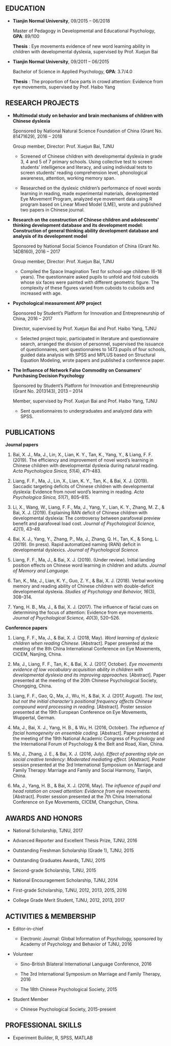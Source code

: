 
## EDUCATION

* **Tianjin Normal University**,    09/2015 – 06/2018

    Master of Pedagogy in Developmental and Educational Psychology,  **GPA**: 89/100  

    **Thesis** : Eye movements evidence of new word learning ability in children with developmental dyslexia, supervised by Prof. Xuejun Bai

* **Tianjin Normal University**,    09/2011 – 06/2015

    Bachelor of Science in Applied Psychology,                       **GPA**: 3.7/4.0  

    **Thesis** : The proportion of face parts in crowd attention: Evidence from eye movements, supervised by Prof. Haibo Yang

## RESEARCH PROJECTS

* **Multimodal study on behavior and brain mechanisms of children with Chinese dyslexia**    

    Sponsored by National Natural Science Foundation of China (Grant No. 81471629), 2016 – 2018 

    Group member, Director: Prof. Xuejun Bai, TJNU    

    - Screened of Chinese children with developmental dyslexia in grade 3, 4 and 5 of 7 primary schools. Using collective test to screen students’ intelligence and literacy, and using individual tests to screen students’ reading comprehension level, phonological awareness, attention, working memory span.

    - Researched on the dyslexic children’s performance of novel words learning in reading, made
    experimental materials, developmented Eye Movement Program, analyzed eye movement data using R
    program based on Linear Mixed Model (LME), wrote and published two papers in Chinese journal.

* **Research on the construction of Chinese children and adolescents' thinking development database and its development model: Construction of general thinking ability development database and analysis of its development model**

    Sponsored by National Social Science Foundation of China (Grant No. 14DB160), 2016 – 2017

    Group member, Director: Prof. Xuejun Bai, TJNU 

    - Compiled the Space Imagination Test for school-age children (6-18 years). The questionnaire asked pupils to unfold and fold cuboids whose six faces were painted with different geometric figure. The complexity of these figures varied from cuboids to cuboids and increased with age.

* **Psychological measurement APP project**

    Sponsored by Student’s Platform for Innovation and Entrepreneurship of China, 2016 – 2017

    Director, supervised by Prof. Xuejun Bai and Prof. Haibo Yang, TJNU 

    - Selected project topic, participated in literature and questionnaire search, arranged the division of personnel, supervised the issuance of questionnaires, sent questionnaires to 1473 pupils of four schools, guided data analysis with SPSS and MPLUS based on Structural Equation Modeling, wrote papers and published a conference paper.

* **The Influence of Network False Commodity on Consumers’ Purchasing Decision Psychology**

    Sponsored by Student’s Platform for Innovation and Entrepreneurship (Grant No. 2013143), 2013 – 2014

    Member, supervised by Prof. Xuejun Bai and Prof. Haibo Yang, TJNU 

    - Sent questionnaires to undergraduates and analyzed data with SPSS.


## PUBLICATIONS

**Journal papers**

1. Bai, X. J., Ma, J., Lin, X., Lian, K. Y., Tan, K., Yang, Y., & Liang, F. F. (2019). The efficiency and improvement of novel word’s learning in Chinese children with developmental dyslexia during natural reading. *Acta Psychologica Sinica, 51*(4), 471–483.

2. Liang, F. F., Ma, J., Lin, X., Lian, K. Y., Tan, K., & Bai, X. J. (2019). Saccadic targeting deficits of Chinese children with developmental dyslexia: Evidence from novel word’s learning in reading. *Acta Psychologica Sinica, 51*(7), 805–815.

3. Li, X., Wang, W., Liang, F. F., Ma, J., Yang, Y., Lian, K. Y., Zhang, M. Z., & Bai, X. J. (2019). Explaining RAN deficit of Chinese children with developmental dyslexia: The controversy between parafoveal preview benefit and parafoveal load cost. *Journal of Psychological Science, 42*(1), 43–49.

4. Bai, X. J., Yang, Y., Zhang, P., Ma, J., Zhang, Q. H., Tan, K., & Song, L. (2019). (In press). Rapid automatized naming (RAN) deficit in developmental dyslexics. *Journal of Psychological Science.*

5. Liang, F. F., Ma, J., & Bai, X. J. (2019). (Under review). Initial landing position effects on Chinese word learning in children and adults. *Journal of Memory and Language.*

6. Tan, K., Ma, J., Lian, K. Y., Guo, Z. Y., & Bai, X. J. (2018). Verbal working memory and reading ability of Chinese children with double-deficit developmental dyslexia. *Studies of Psychology and Behavior, 16*(3), 308–314.

7. Yang, H. B., Ma, J., & Bai, X. J. (2017). The influence of facial cues on determining the focus of attention: Evidence from eye movements. *Journal of Psychological Science, 40*(3), 520–526.


**Conference papers**

1. Liang, F. F., Ma, J., & Bai, X. J. (2018, May). *Word learning of dyslexic children when reading Chinese.*
[Abstract]. Paper presented at the meeting of the 8th China International Conference on Eye
Movements, CICEM, Nanjing, China.

2. Ma, J., Liang, F. F., Tan, K., & Bai, X. J. (2017, October). *Eye movements evidence of low vocabulary acquisition
ability in children with developmental dyslexia and its improving approaches.* [Abstract]. Paper presented at
the meeting of the 20th Chinese Psychological Society, Chongqing, China.

3. Liang, F. F., Gao, Q., Ma, J., Wu, H., & Bai, X. J. (2017, August). *The last, but not the initial character’s
positional frequency affects Chinese compound word processing in reading.* [Abstract]. Poster session
presented at the 19th European Conference on Eye Movements, Wuppertal, German.

4. Ma, J., Bai, X. J., Yang, H. B., & Wu, H. (2016, October). *The influence of facial homogeneity on ensemble coding.*
[Abstract]. Paper presented at the meeting of the 19th National Academic Congress of Psychology and
the International Forum of Psychology & the Belt and Road, Xian, China.

5. Ma, J., Zhang, J. E., & Bai, X. J. (2016, July). *Effect of parenting style on social creative tendency: Moderated
mediating effect.* [Abstract]. Poster session presented at the 3rd International Symposium on Marriage
and Family Therapy: Marriage and Family and Social Harmony, Tianjin, China.

6. Ma, J., Yang, H. B., & Bai, X. J. (2016, May). *The influence of pupil and head rotation on crowd attention:
Evidence from eye movements.* [Abstract]. Poster session presented at the 7th China International
Conference on Eye Movements, CICEM, Changchun, China.

## AWARDS AND HONORS

* National Scholarship, TJNU, 2017

* Advanced Reporter and Excellent Thesis Prize, TJNU, 2016

* Outstanding Freshman Scholarship (Grade 1), TJNU, 2015

* Outstanding Graduates Awards, TJNU, 2015

* Second-grade Scholarship, TJNU, 2015

* National Encouragement Scholarship, TJNU, 2014

* First-grade Scholarship, TJNU, 2012, 2013, 2015, 2016

* College Grade Merit Student, TJNU, 2012, 2013, 2017

## ACTIVITIES & MEMBERSHIP

* Editor-in-chief

    - Electronic Journal: Global Information of Psychology, sponsored by Academy of Psychology and Behavior of TJNU, 2016

* Volunteer

    - Sino-British Bilateral International Language Conference, 2016  

    - The 3rd International Symposium on Marriage and Family Therapy, 2016  

    - The 18th Chinese Psychological Society, 2015  


* Student Member
    - Chinese Psychological Society, 2015-present


## PROFESSIONAL SKILLS
* Experiment Builder, R, SPSS, MATLAB
